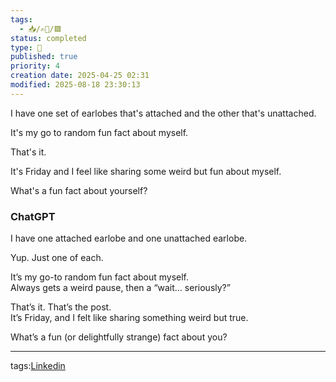 ```yaml
---
tags:
  - 📥️/✍🏻/🟩
status: completed
type: 💼
published: true
priority: 4
creation date: 2025-04-25 02:31
modified: 2025-08-18 23:30:13
---
```

I have one set of earlobes that's attached and the other that's unattached.

It's my go to random fun fact about myself. 

That's it.

It's Friday and I feel like sharing some weird but fun about myself. 

What's a fun fact about yourself?


### ChatGPT

I have one attached earlobe and one unattached earlobe. 

Yup. Just one of each.

It’s my go-to random fun fact about myself.  
Always gets a weird pause, then a “wait… seriously?”

That’s it. That’s the post.  
It’s Friday, and I felt like sharing something weird but true.

What’s a fun (or delightfully strange) fact about you?


---
tags:[Linkedin](linkedin)